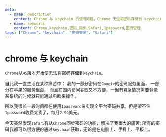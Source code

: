 ```yaml
---
meta:
  - name: description
    content: Chrome 与 keychain 的使用问题，Chrome 无法将密码存储到 keychain，以及通过 Safari 同步 Chrome 密码的解决方案
  - name: keywords
    content: Chrome,keychain,密码,同步,Safari,1password,密码管理
tags: ["Chrome", "keychain", "密码管理", "Safari"]
---
```


# chrome 与 keychain

`Chrome`从`45`版本开始便无法将密码存储到`keychain`。

<ImgView title="chrome与keychain" url="https://1.z.wiki/autoupload/20230121/1vOq.313X421-image.png" />

自此我一直生活在某种痛苦中：
我的一部分密码在`Google`的密码服务里面，
一部分在苹果的服务里面，
而且在国内访问谷歌又不方便，一但有紧急情况需要登录某系统的时候就只能通过电脑来操作。

<ImgView title="chrome与keychain" url="https://1.z.wiki/autoupload/20230121/DyIT.390X392-image.png" />

所以我很长一段时间都在使用`1password`来实现全平台密码共享。但是架不住`1password`收费太贵了，每月`2.99`美元。

<ImgView title="chrome与keychain" url="https://1.z.wiki/autoupload/20230121/ggy0.524X810-image.png" />


今天突然发现`safari`有从`Chrome`同步密码的功能，解决了我很大的痛苦:
所有的密码我都可以很方便的通过`keychain`获取，无论是在电脑上、手机上、平板上。

<ImgView title="chrome与keychain" url="https://1.z.wiki/autoupload/20230121/ZoYZ.1012X1222-image.png" />

<ImgView title="chrome与keychain" url="https://1.z.wiki/autoupload/20230121/ZHA5.498X966-image.png" />
